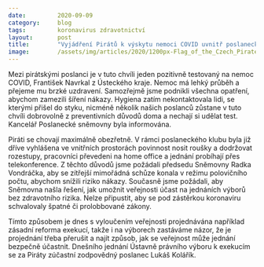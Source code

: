 ```yaml
---
date:         2020-09-09
category:     blog
tags:         koronavirus zdravotnictví
layout:       post
title:        "Vyjádření Pirátů k výskytu nemoci COVID uvnitř poslaneckého klubu a k podniknutým opatřením"
image:        /assets/img/articles/2020/1200px-Flag_of_the_Czech_Pirate_Party.svg.png
---
```



Mezi pirátskými poslanci je v tuto chvíli jeden pozitivně testovaný na nemoc COVID, František Navrkal z Ústeckého kraje. Nemoc má lehký průběh a přejeme mu brzké uzdravení. Samozřejmě jsme podnikli všechna opatření, abychom zamezili šíření nákazy. Hygiena zatím nekontaktovala lidi, se kterými přišel do styku, nicméně několik našich poslanců zůstane v tuto chvíli dobrovolně z preventivních důvodů doma a nechají si udělat test. Kancelář Poslanecké sněmovny byla informována.

Piráti se chovají maximálně obezřetně. V rámci poslaneckého klubu byla již dříve vyhlášena ve vnitřních prostorách povinnost nosit roušky a dodržovat rozestupy, pracovníci převedeni na home office a jednání probíhají přes telekonference. Z těchto důvodů jsme požádali předsedu Sněmovny Radka Vondráčka, aby se zítřejší mimořádná schůze konala v režimu polovičního počtu, abychom snížili riziko nákazy. Současně jsme požádali, aby Sněmovna našla řešení, jak umožnit veřejnosti účast na jednáních výborů bez zdravotního rizika. Nelze připustit, aby se pod zástěrkou koronaviru schvalovaly špatné či prolobbované zákony. 

Tímto způsobem je dnes s vyloučením veřejnosti projednávána například zásadní reforma exekucí, takže i na výborech zastáváme názor, že je projednání třeba přerušit a najít způsob, jak se veřejnost může jednání bezpečně účastnit. Dnešního jednání Ústavně právního výboru k exekucím se za Piráty zúčastní zodpovědný poslanec Lukáš Kolářík.

